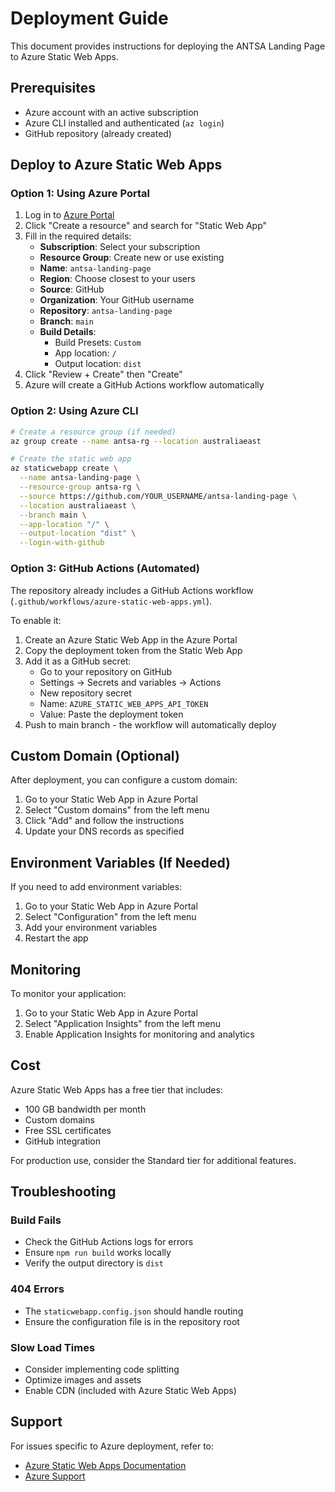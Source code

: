 # Deployment Guide

This document provides instructions for deploying the ANTSA Landing Page to Azure Static Web Apps.

## Prerequisites

- Azure account with an active subscription
- Azure CLI installed and authenticated (`az login`)
- GitHub repository (already created)

## Deploy to Azure Static Web Apps

### Option 1: Using Azure Portal

1. Log in to [Azure Portal](https://portal.azure.com)
2. Click "Create a resource" and search for "Static Web App"
3. Fill in the required details:
   - **Subscription**: Select your subscription
   - **Resource Group**: Create new or use existing
   - **Name**: `antsa-landing-page`
   - **Region**: Choose closest to your users
   - **Source**: GitHub
   - **Organization**: Your GitHub username
   - **Repository**: `antsa-landing-page`
   - **Branch**: `main`
   - **Build Details**:
     - Build Presets: `Custom`
     - App location: `/`
     - Output location: `dist`
4. Click "Review + Create" then "Create"
5. Azure will create a GitHub Actions workflow automatically

### Option 2: Using Azure CLI

```bash
# Create a resource group (if needed)
az group create --name antsa-rg --location australiaeast

# Create the static web app
az staticwebapp create \
  --name antsa-landing-page \
  --resource-group antsa-rg \
  --source https://github.com/YOUR_USERNAME/antsa-landing-page \
  --location australiaeast \
  --branch main \
  --app-location "/" \
  --output-location "dist" \
  --login-with-github
```

### Option 3: GitHub Actions (Automated)

The repository already includes a GitHub Actions workflow (`.github/workflows/azure-static-web-apps.yml`).

To enable it:

1. Create an Azure Static Web App in the Azure Portal
2. Copy the deployment token from the Static Web App
3. Add it as a GitHub secret:
   - Go to your repository on GitHub
   - Settings → Secrets and variables → Actions
   - New repository secret
   - Name: `AZURE_STATIC_WEB_APPS_API_TOKEN`
   - Value: Paste the deployment token
4. Push to main branch - the workflow will automatically deploy

## Custom Domain (Optional)

After deployment, you can configure a custom domain:

1. Go to your Static Web App in Azure Portal
2. Select "Custom domains" from the left menu
3. Click "Add" and follow the instructions
4. Update your DNS records as specified

## Environment Variables (If Needed)

If you need to add environment variables:

1. Go to your Static Web App in Azure Portal
2. Select "Configuration" from the left menu
3. Add your environment variables
4. Restart the app

## Monitoring

To monitor your application:

1. Go to your Static Web App in Azure Portal
2. Select "Application Insights" from the left menu
3. Enable Application Insights for monitoring and analytics

## Cost

Azure Static Web Apps has a free tier that includes:
- 100 GB bandwidth per month
- Custom domains
- Free SSL certificates
- GitHub integration

For production use, consider the Standard tier for additional features.

## Troubleshooting

### Build Fails

- Check the GitHub Actions logs for errors
- Ensure `npm run build` works locally
- Verify the output directory is `dist`

### 404 Errors

- The `staticwebapp.config.json` should handle routing
- Ensure the configuration file is in the repository root

### Slow Load Times

- Consider implementing code splitting
- Optimize images and assets
- Enable CDN (included with Azure Static Web Apps)

## Support

For issues specific to Azure deployment, refer to:
- [Azure Static Web Apps Documentation](https://docs.microsoft.com/azure/static-web-apps/)
- [Azure Support](https://azure.microsoft.com/support/)

